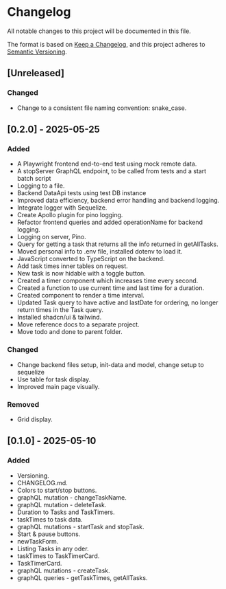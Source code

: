 # Changelog

All notable changes to this project will be documented in this file.

The format is based on [Keep a Changelog](https://keepachangelog.com/en/1.1.0/),
and this project adheres to [Semantic Versioning](https://semver.org/spec/v2.0.0.html).

## [Unreleased]

### Changed

- Change to a consistent file naming convention: snake_case.

## [0.2.0] - 2025-05-25

### Added

- A Playwright frontend end-to-end test using mock remote data.
- A stopServer GraphQL endpoint, to be called from tests and a start batch script
- Logging to a file.
- Backend DataApi tests using test DB instance
- Improved data efficiency, backend error handling and backend logging.
- Integrate logger with Sequelize.
- Create Apollo plugin for pino logging.
- Refactor frontend queries and added operationName for backend logging.
- Logging on server, Pino.
- Query for getting a task that returns all the info returned in getAllTasks.
- Moved personal info to .env file, installed dotenv to load it.
- JavaScript converted to TypeScript on the backend.
- Add task times inner tables on request.
- New task is now hidable with a toggle button.
- Created a timer component which increases time every second.
- Created a function to use current time and last time for a duration.
- Created component to render a time interval.
- Updated Task query to have active and lastDate for ordering, no longer return times in the Task query.
- Installed shadcn/ui & tailwind.
- Move reference docs to a separate project.
- Move todo and done to parent folder.

### Changed

- Change backend files setup, init-data and model, change setup to sequelize
- Use table for task display.
- Improved main page visually.

### Removed

- Grid display.

## [0.1.0] - 2025-05-10

### Added

- Versioning.
- CHANGELOG.md.
- Colors to start/stop buttons.
- graphQL mutation - changeTaskName.
- graphQL mutation - deleteTask.
- Duration to Tasks and TaskTimers.
- taskTimes to task data.
- graphQL mutations - startTask and stopTask.
- Start & pause buttons.
- newTaskForm.
- Listing Tasks in any oder.
- taskTimes to TaskTimerCard.
- TaskTimerCard.
- graphQL mutations - createTask.
- graphQL queries - getTaskTimes, getAllTasks.
